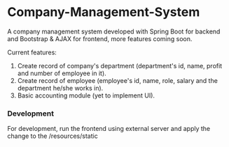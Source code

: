 # Company-Management-System
A company management system developed with Spring Boot for backend and Bootstrap & AJAX for frontend, more features coming soon.

Current features:
1. Create record of company's department (department's id, name, profit and number of employee in it).
2. Create record of employee (employee's id, name, role, salary and the department he/she works in).
3. Basic accounting module (yet to implement UI).

### Development
For development, run the frontend using external server and apply the change to the /resources/static
